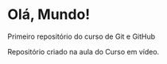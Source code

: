 # Olá, Mundo!
 Primeiro repositório do curso de Git e GitHub

Repositório criado na aula do Curso em vídeo.
